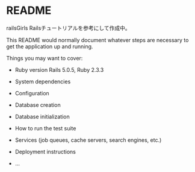 # README

railsGirls Railsチュートリアルを参考にして作成中。


This README would normally document whatever steps are necessary to get the
application up and running.

Things you may want to cover:

* Ruby version
Rails 5.0.5, Ruby 2.3.3

* System dependencies

* Configuration

* Database creation

* Database initialization

* How to run the test suite

* Services (job queues, cache servers, search engines, etc.)

* Deployment instructions

* ...
